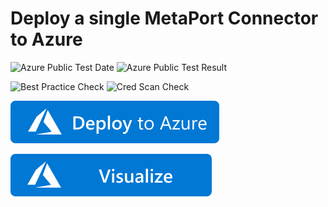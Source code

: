 # Deploy a single MetaPort Connector to Azure

![Azure Public Test Date](https://azurequickstartsservice.blob.core.windows.net/badges/wordpress-single-vm-ubuntu/PublicLastTestDate.svg)
![Azure Public Test Result](https://azurequickstartsservice.blob.core.windows.net/badges/wordpress-single-vm-ubuntu/PublicDeployment.svg)

![Best Practice Check](https://azurequickstartsservice.blob.core.windows.net/badges/wordpress-single-vm-ubuntu/BestPracticeResult.svg)
![Cred Scan Check](https://azurequickstartsservice.blob.core.windows.net/badges/wordpress-single-vm-ubuntu/CredScanResult.svg)

[![Deploy To Azure](https://raw.githubusercontent.com/Azure/azure-quickstart-templates/master/1-CONTRIBUTION-GUIDE/images/deploytoazure.svg?sanitize=true)](https://portal.azure.com/#create/Microsoft.Template/uri/https%3A%2F%2Fraw.githubusercontent.com%2FAzure%2Fazure-quickstart-templates%2Fmaster%2Fwordpress-single-vm-ubuntu%2Fazuredeploy.json)

[![Visualize](https://raw.githubusercontent.com/Azure/azure-quickstart-templates/master/1-CONTRIBUTION-GUIDE/images/visualizebutton.svg?sanitize=true)](http://armviz.io/#/?load=https%3A%2F%2Fraw.githubusercontent.com%2FAzure%2Fazure-quickstart-templates%2Fmaster%2Fwordpress-single-vm-ubuntu%2Fazuredeploy.json)


